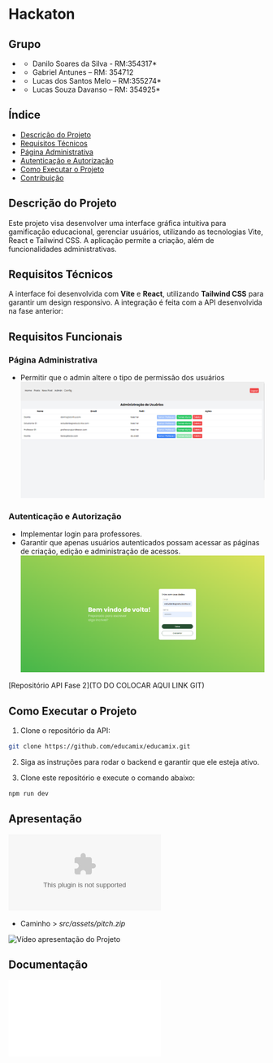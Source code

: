 # Hackaton

## Grupo
* - Danilo Soares da Silva - RM:354317*
* - Gabriel Antunes – RM: 354712
* - Lucas dos Santos Melo – RM:355274*
* - Lucas Souza Davanso – RM: 354925*


## Índice
- [Descrição do Projeto](#descrição-do-projeto)
- [Requisitos Técnicos](#requisitos-técnicos)
- [Página Administrativa](#página-administrativa)
- [Autenticação e Autorização](#autenticação-e-autorização)
- [Como Executar o Projeto](#como-executar-o-projeto)
- [Contribuição](#contribuição)


## Descrição do Projeto
Este projeto visa desenvolver uma interface gráfica intuitiva para gamificação educacional, gerenciar usuários, utilizando as tecnologias Vite, React e Tailwind CSS. A aplicação permite a criação, além de funcionalidades administrativas.

## Requisitos Técnicos
A interface foi desenvolvida com **Vite** e **React**, utilizando **Tailwind CSS** para garantir um design responsivo. A integração é feita com a API desenvolvida na fase anterior:

## Requisitos Funcionais

### Página Administrativa
- Permitir que o admin altere o tipo de permissão dos usuários
![Imagem da Página Administrativa](src/assets/admin.png)

### Autenticação e Autorização
- Implementar login para professores.
- Garantir que apenas usuários autenticados possam acessar as páginas de criação, edição e administração de acessos.
![Imagem da Autenticação](src/assets/login.png)

[Repositório API Fase 2](TO DO COLOCAR AQUI LINK GIT)

## Como Executar o Projeto
1. Clone o repositório da API:

```bash
git clone https://github.com/educamix/educamix.git
```
2. Siga as instruções para rodar o backend e garantir que ele esteja ativo.

3. Clone este repositório e execute o comando abaixo:

```bash
npm run dev
```

## Apresentação

![Vídeo pitch do Projeto](src/assets/pitch.zip)
- Caminho > *src/assets/pitch.zip*

![Vídeo apresentação do Projeto](https://youtu.be/ZDp7yR-4AFk)

## Documentação
![Acesse a documentação](src/assets/Hackaton_FIAP.pdf)
